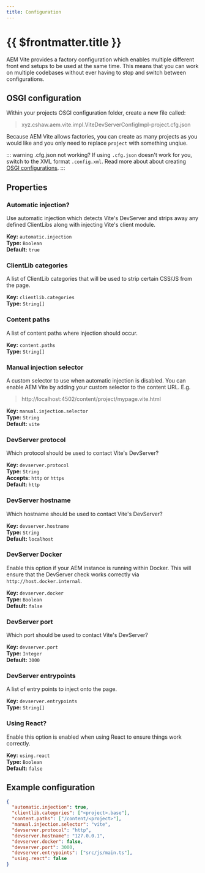 ```yaml
---
title: Configuration
---
```


# {{ $frontmatter.title }}

AEM Vite provides a factory configuration which enables multiple different front end setups to be used at the same time. This means that you can work on multiple codebases without ever having to stop and switch between configurations.

## OSGI configuration

Within your projects OSGI configuration folder, create a new file called:

> xyz.cshaw.aem.vite.impl.ViteDevServerConfigImpl-project.cfg.json

Because AEM Vite allows factories, you can create as many projects as you would like and you only need to replace `project` with something unqiue.

::: warning .cfg.json not working?
If using `.cfg.json` doesn't work for you, switch to the XML format `.config.xml`. Read more about about creating [OSGI configurations](https://experienceleague.adobe.com/docs/experience-manager-cloud-service/implementing/deploying/configuring-osgi.html?lang=en).
:::

## Properties

### Automatic injection?

Use automatic injection which detects Vite's DevServer and strips away any defined ClientLibs along with injecting Vite's client module.

**Key:** `automatic.injection`<br>
**Type:** `Boolean`<br>
**Default:** `true`

### ClientLib categories

A list of ClientLib categories that will be used to strip certain CSS/JS from the page.

**Key:** `clientlib.categories`<br>
**Type:** `String[]`

### Content paths

A list of content paths where injection should occur.

**Key:** `content.paths`<br>
**Type:** `String[]`

### Manual injection selector

A custom selector to use when automatic injection is disabled. You can enable AEM Vite by adding your custom selector to the content URL. E.g.

> http://localhost:4502/content/project/mypage.vite.html

**Key:** `manual.injection.selector`<br>
**Type:** `String`<br>
**Default:** `vite`

### DevServer protocol

Which protocol should be used to contact Vite's DevServer?

**Key:** `devserver.protocol`<br>
**Type:** `String`<br>
**Accepts:** `http` or `https`<br>
**Default:** `http`

### DevServer hostname

Which hostname should be used to contact Vite's DevServer?

**Key:** `devserver.hostname`<br>
**Type:** `String`<br>
**Default:** `localhost`

### DevServer Docker

Enable this option if your AEM instance is running within Docker. This will ensure that the DevServer check works correctly via `http://host.docker.internal`.

**Key:** `devserver.docker`<br>
**Type:** `Boolean`<br>
**Default:** `false`

### DevServer port

Which port should be used to contact Vite's DevServer?

**Key:** `devserver.port`<br>
**Type:** `Integer`<br>
**Default:** `3000`

### DevServer entrypoints

A list of entry points to inject onto the page.

**Key:** `devserver.entrypoints`<br>
**Type:** `String[]`

### Using React?

Enable this option is enabled when using React to ensure things work correctly.

**Key:** `using.react`<br>
**Type:** `Boolean`<br>
**Default:** `false`

## Example configuration

```json
{
  "automatic.injection": true,
  "clientlib.categories": ["<project>.base"],
  "content.paths": ["/content/<project>"],
  "manual.injection.selector": "vite",
  "devserver.protocol": "http",
  "devserver.hostname": "127.0.0.1",
  "devserver.docker": false,
  "devserver.port": 3000,
  "devserver.entrypoints": ["src/js/main.ts"],
  "using.react": false
}
```
